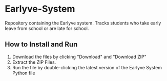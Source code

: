# Earlyve-System
Repository containing the Earlyve system.
Tracks students who take early leave from school or are late for school.

## How to Install and Run
1. Download the files by clicking "Download" and "Download ZIP"
2. Extract the ZIP Files.
3. Run the file by double-clicking the latest version of the Earlyve System Python file
